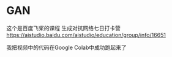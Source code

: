 # GAN
这个是百度飞桨的课程 生成对抗网络七日打卡营 https://aistudio.baidu.com/aistudio/education/group/info/16651

我把视频中的代码在Google Colab中成功跑起来了 
